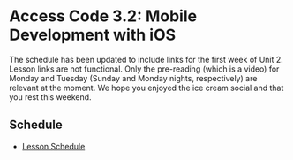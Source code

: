 # Access Code 3.2: Mobile Development with iOS

The schedule has been updated to include links for the first week of Unit 2. 
Lesson links are not functional. Only the pre-reading (which is a video) for 
Monday and Tuesday (Sunday and Monday nights, respectively) are relevant at 
the moment. We hope you enjoyed the ice cream social and that you rest this
weekend.


## Schedule

- [Lesson Schedule](schedule.md)
